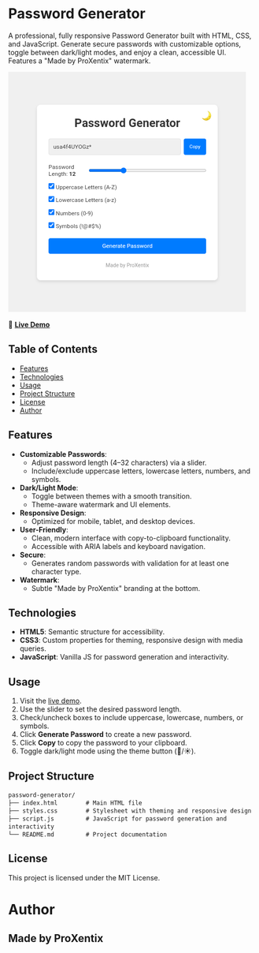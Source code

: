 # Password Generator

A professional, fully responsive Password Generator built with HTML, CSS, and JavaScript. Generate secure passwords with customizable options, toggle between dark/light modes, and enjoy a clean, accessible UI. Features a "Made by ProXentix" watermark.

![Password Generator Preview Image](preview.png)

🔗 **[Live Demo](https://programmerkr.github.io/password-generator/)**

## Table of Contents
- [Features](#features)
- [Technologies](#technologies)
- [Usage](#usage)
- [Project Structure](#project-structure)
- [License](#license)
- [Author](#author)

## Features
- **Customizable Passwords**:
  - Adjust password length (4–32 characters) via a slider.
  - Include/exclude uppercase letters, lowercase letters, numbers, and symbols.
- **Dark/Light Mode**:
  - Toggle between themes with a smooth transition.
  - Theme-aware watermark and UI elements.
- **Responsive Design**:
  - Optimized for mobile, tablet, and desktop devices.
- **User-Friendly**:
  - Clean, modern interface with copy-to-clipboard functionality.
  - Accessible with ARIA labels and keyboard navigation.
- **Secure**:
  - Generates random passwords with validation for at least one character type.
- **Watermark**:
  - Subtle "Made by ProXentix" branding at the bottom.

## Technologies
- **HTML5**: Semantic structure for accessibility.
- **CSS3**: Custom properties for theming, responsive design with media queries.
- **JavaScript**: Vanilla JS for password generation and interactivity.

## Usage
1. Visit the [live demo](https://programmerkr.github.io/password-generator/).
2. Use the slider to set the desired password length.
3. Check/uncheck boxes to include uppercase, lowercase, numbers, or symbols.
4. Click **Generate Password** to create a new password.
5. Click **Copy** to copy the password to your clipboard.
6. Toggle dark/light mode using the theme button (🌙/☀️).

## Project Structure 
```
password-generator/
├── index.html        # Main HTML file
├── styles.css        # Stylesheet with theming and responsive design
├── script.js         # JavaScript for password generation and interactivity
└── README.md         # Project documentation
```

## License
This project is licensed under the MIT License.

# Author
## Made by ProXentix
